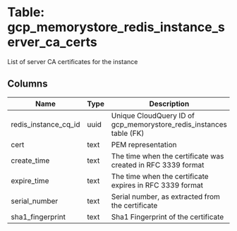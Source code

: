 
# Table: gcp_memorystore_redis_instance_server_ca_certs
List of server CA certificates for the instance
## Columns
| Name        | Type           | Description  |
| ------------- | ------------- | -----  |
|redis_instance_cq_id|uuid|Unique CloudQuery ID of gcp_memorystore_redis_instances table (FK)|
|cert|text|PEM representation|
|create_time|text|The time when the certificate was created in RFC 3339 format|
|expire_time|text|The time when the certificate expires in RFC 3339 format|
|serial_number|text|Serial number, as extracted from the certificate|
|sha1_fingerprint|text|Sha1 Fingerprint of the certificate|
